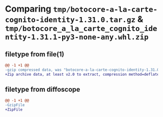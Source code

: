 # Comparing `tmp/botocore-a-la-carte-cognito-identity-1.31.0.tar.gz` & `tmp/botocore_a_la_carte_cognito_identity-1.31.1-py3-none-any.whl.zip`

## filetype from file(1)

```diff
@@ -1 +1 @@
-gzip compressed data, was "botocore-a-la-carte-cognito-identity-1.31.0.tar", last modified: Fri Jul  7 01:43:43 2023, max compression
+Zip archive data, at least v2.0 to extract, compression method=deflate
```

## filetype from diffoscope

```diff
@@ -1 +1 @@
-GzipFile
+ZipFile
```


